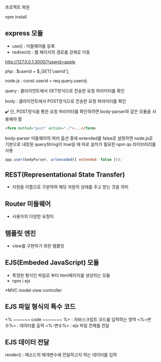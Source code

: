 프로젝트 복원

npm install

## express 모듈

- use() : 미들웨어를 등록
- redirect() : 웹 페이지의 경로를 강제로 이동

http://127.0.0.1:3000/?userid=apple

php : $userid = $\_GET['userid'];

node.js : const userid = req.query.userid;

query : 클라이언트에서 GET방식으로 전송한 요청 파라미터를 확인

body : 클라이언트에서 POST방식으로 전송한 요청 파라미터를 확인

✔️ 단, POST방식을 통한 요청 파라미터를 확인하려면 body-parser와 같은 모듈을 사용해야 함

```html
<form method="post" action="./">...</form>
```

body-parser 미들웨어의 여러 옵션 중에 extended를 false로 설정하면 node.js로 기본으로 내장된 queryString이 true일 때 따로 설치가 필요한 npm qs 라이브러리를 사용

```js
app.user(bodyParser, urlencoded({ extended: false }));
```

## REST(Representational State Transfer)

- 자원을 이름으로 구분하여 해당 자원의 상태를 주고 받는 것을 의미

## Router 미들웨어

- 사용자의 다양한 요청이

## 템플릿 엔진

- view를 구현하기 위한 템플릿

## EJS(Embeded JavaScript) 모듈

- 특정한 형식인 파일로 부터 html페이지를 생성하는 모듈
- npm i ejs

\*MVC model view controller

## EJS 파일 형식의 특수 코드

<% ~~~~~~ code ~~~~~~~ %> : 자바스크립트 코드를 입력하는 영역
<%=변수%> : 데이터를 출력
<%-변수%> : ejs 파일 전체를 전달

## EJS 데이터 전달

render() : 메소드의 매개변수에 전달하고자 하는 데이터를 입력
